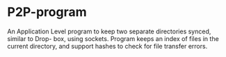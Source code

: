 # P2P-program
An Application Level program to keep two separate directories synced, similar to Drop-
box, using sockets. Program keeps an index of files in the current directory, and support
hashes to check for file transfer errors.
